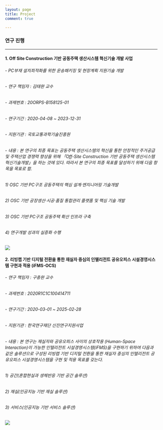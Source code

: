 ```yaml
---
layout: page
title: Project
comment: true

---
```



### 연구 진행 
---
 
#### 1. Off Site Construction 기반 공동주택 생산시스템 혁신기술 개발 사업 ##
###### - PC부재 설치최적화를 위한 운송패키징 및 현장계획 지원기술 개발
###### - 연구 책임자 : 김태완 교수 
###### - 과제번호 : 20ORPS-B158125-01 
###### - 연구기간 : 2020-04-08 ~ 2023-12-31  
###### - 지원기관 : 국토교통과학기술진흥원  
###### - 내용 : 본 연구의 최종 목표는 공동주택 생산시스템의 혁신을 통한 안정적인 주거공급 및 주택산업 경쟁력 향상을 위해 「Off-Site Construction 기반 공동주택 생산시스템 혁신기술개발」을 하는 것에 있다. 따라서 본 연구의 최종 목표를 달성하기 위해 다음 항목을 목표로 함. 
###### 1) OSC 기반 PC구조 공동주택의 핵심 설계·엔지니어링 기술개발 
###### 2) OSC 기반 공장생산·시공·품질 통합관리 플랫폼 및 핵심 기술 개발
###### 3) OSC 기반 PC구조 공동주택 확산 인프라 구축
###### 4) 연구개발 성과의 실증화 수행  

<img class="img-fluid" src="https://images.unsplash.com/photo-1471679984494-b1491dff4144?ixlib=rb-1.2.1&ixid=eyJhcHBfaWQiOjEyMDd9&auto=format&fit=crop&w=1350&q=80">
                  

#### 2. 리빙랩 기반 디지털 전환을 통한 재실자 중심의 인텔리전트 공유오피스 시설경영시스템 구현과 적용 (iFMS-OCS) ## 
###### - 연구 책임자 : 구충완 교수
###### - 과제번호 : 2020R1C1C100414711
###### - 연구기간 : 2020-03-01 ~ 2025-02-28
###### - 지원기관 : 한국연구재단 신진연구지원사업
###### - 내용 : 본 연구는 재실자와 공유오피스 사이의 상호작용 (Human-Space Interaction)이 가능한 인텔리전트 시설경영시스템(iFMS)을 구현하기 위하여 다음과 같은 솔루션으로 구성된 리빙랩 기반 디지털 전환을 통한 재실자 중심의 인텔리전트 공유오피스 시설경영시스템을 구현 및 적용 목표를 갖는다.
###### 1) 공간(혼합현실과 생체반응 기반 공간 솔루션)
###### 2) 재실(인공지능 기반 재실 솔루션)
###### 3) 서비스(인공지능 기반 서비스 솔루션)

<img class="img-fluid" src="https://images.unsplash.com/photo-1532102235608-dc8fc689c9ab?ixlib=rb-1.2.1&auto=format&fit=crop&w=1350&q=80">
          

